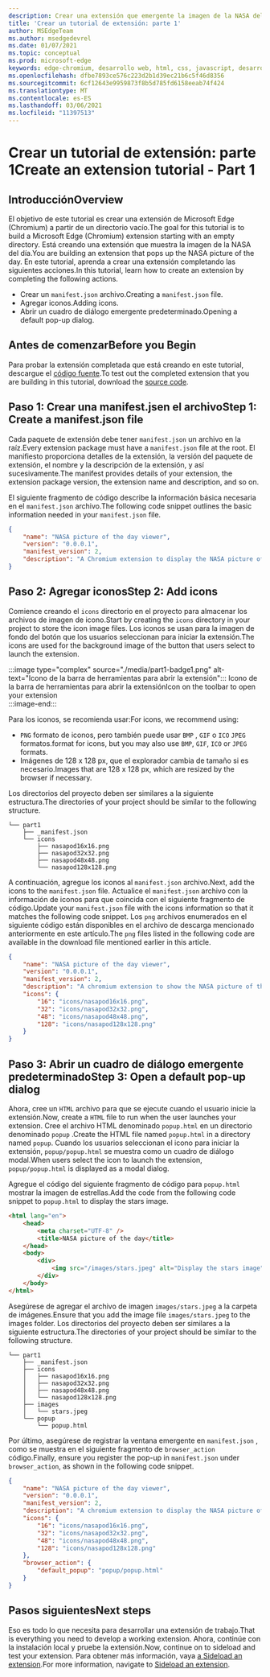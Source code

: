 ```yaml
---
description: Crear una extensión que emergente la imagen de la NASA del día
title: 'Crear un tutorial de extensión: parte 1'
author: MSEdgeTeam
ms.author: msedgedevrel
ms.date: 01/07/2021
ms.topic: conceptual
ms.prod: microsoft-edge
keywords: edge-chromium, desarrollo web, html, css, javascript, desarrollador, extensiones
ms.openlocfilehash: dfbe7893ce576c223d2b1d39ec21b6c5f46d8356
ms.sourcegitcommit: 6cf12643e9959873f8b5d785fd6158eeab74f424
ms.translationtype: MT
ms.contentlocale: es-ES
ms.lasthandoff: 03/06/2021
ms.locfileid: "11397513"
---
```

# <a name="create-an-extension-tutorial---part-1"></a><span data-ttu-id="0c8ed-104">Crear un tutorial de extensión: parte 1</span><span class="sxs-lookup"><span data-stu-id="0c8ed-104">Create an extension tutorial - Part 1</span></span>  

## <a name="overview"></a><span data-ttu-id="0c8ed-105">Introducción</span><span class="sxs-lookup"><span data-stu-id="0c8ed-105">Overview</span></span>  

<span data-ttu-id="0c8ed-106">El objetivo de este tutorial es crear una extensión de Microsoft Edge (Chromium) a partir de un directorio vacío.</span><span class="sxs-lookup"><span data-stu-id="0c8ed-106">The goal for this tutorial is to build a Microsoft Edge (Chromium) extension starting with an empty directory.</span></span>  <span data-ttu-id="0c8ed-107">Está creando una extensión que muestra la imagen de la NASA del día.</span><span class="sxs-lookup"><span data-stu-id="0c8ed-107">You are building an extension that pops up the NASA picture of the day.</span></span> <span data-ttu-id="0c8ed-108">En este tutorial, aprenda a crear una extensión completando las siguientes acciones.</span><span class="sxs-lookup"><span data-stu-id="0c8ed-108">In this tutorial, learn how to create an extension by completing the following actions.</span></span>  

*   <span data-ttu-id="0c8ed-109">Crear un `manifest.json` archivo.</span><span class="sxs-lookup"><span data-stu-id="0c8ed-109">Creating a `manifest.json` file.</span></span>  
*   <span data-ttu-id="0c8ed-110">Agregar iconos.</span><span class="sxs-lookup"><span data-stu-id="0c8ed-110">Adding icons.</span></span>  
*   <span data-ttu-id="0c8ed-111">Abrir un cuadro de diálogo emergente predeterminado.</span><span class="sxs-lookup"><span data-stu-id="0c8ed-111">Opening a default pop-up dialog.</span></span>  

## <a name="before-you-begin"></a><span data-ttu-id="0c8ed-112">Antes de comenzar</span><span class="sxs-lookup"><span data-stu-id="0c8ed-112">Before you Begin</span></span>

<span data-ttu-id="0c8ed-113">Para probar la extensión completada que está creando en este tutorial, descargue el [código fuente][ArchiveExtensionGettingStartedPart1].</span><span class="sxs-lookup"><span data-stu-id="0c8ed-113">To test out the completed extension that you are building in this tutorial, download the [source code][ArchiveExtensionGettingStartedPart1].</span></span>  

## <a name="step-1-create-a-manifestjson-file"></a><span data-ttu-id="0c8ed-114">Paso 1: Crear una manifest.jsen el archivo</span><span class="sxs-lookup"><span data-stu-id="0c8ed-114">Step 1: Create a manifest.json file</span></span>

<span data-ttu-id="0c8ed-115">Cada paquete de extensión debe tener `manifest.json` un archivo en la raíz.</span><span class="sxs-lookup"><span data-stu-id="0c8ed-115">Every extension package must have a `manifest.json` file at the root.</span></span>  <span data-ttu-id="0c8ed-116">El manifiesto proporciona detalles de la extensión, la versión del paquete de extensión, el nombre y la descripción de la extensión, y así sucesivamente.</span><span class="sxs-lookup"><span data-stu-id="0c8ed-116">The manifest provides details of your extension, the extension package version, the extension name and description, and so on.</span></span>  

<span data-ttu-id="0c8ed-117">El siguiente fragmento de código describe la información básica necesaria en el `manifest.json` archivo.</span><span class="sxs-lookup"><span data-stu-id="0c8ed-117">The following code snippet outlines the basic information needed in your `manifest.json` file.</span></span>  

```json
{
    "name": "NASA picture of the day viewer",
    "version": "0.0.0.1",
    "manifest_version": 2,
    "description": "A Chromium extension to display the NASA picture of the day."
}
```  

## <a name="step-2-add-icons"></a><span data-ttu-id="0c8ed-118">Paso 2: Agregar iconos</span><span class="sxs-lookup"><span data-stu-id="0c8ed-118">Step 2: Add icons</span></span>  

<span data-ttu-id="0c8ed-119">Comience creando el `icons` directorio en el proyecto para almacenar los archivos de imagen de icono.</span><span class="sxs-lookup"><span data-stu-id="0c8ed-119">Start by creating the `icons` directory in your project to store the icon image files.</span></span>  <span data-ttu-id="0c8ed-120">Los iconos se usan para la imagen de fondo del botón que los usuarios seleccionan para iniciar la extensión.</span><span class="sxs-lookup"><span data-stu-id="0c8ed-120">The icons are used for the background image of the button that users select to launch the extension.</span></span>  

:::image type="complex" source="./media/part1-badge1.png" alt-text="Icono de la barra de herramientas para abrir la extensión":::
   <span data-ttu-id="0c8ed-122">Icono de la barra de herramientas para abrir la extensión</span><span class="sxs-lookup"><span data-stu-id="0c8ed-122">Icon on the toolbar to open your extension</span></span>  
:::image-end:::  

<span data-ttu-id="0c8ed-123">Para los iconos, se recomienda usar:</span><span class="sxs-lookup"><span data-stu-id="0c8ed-123">For icons, we recommend using:</span></span> 
*   `PNG` <span data-ttu-id="0c8ed-124">formato de iconos, pero también puede usar `BMP` , `GIF` o `ICO` `JPEG` formatos.</span><span class="sxs-lookup"><span data-stu-id="0c8ed-124">format for icons, but you may also use `BMP`, `GIF`, `ICO` or `JPEG` formats.</span></span>  
*   <span data-ttu-id="0c8ed-125">Imágenes de 128 x 128 px, que el explorador cambia de tamaño si es necesario.</span><span class="sxs-lookup"><span data-stu-id="0c8ed-125">Images that are 128 x 128 px, which are resized by the browser if necessary.</span></span>  

<span data-ttu-id="0c8ed-126">Los directorios del proyecto deben ser similares a la siguiente estructura.</span><span class="sxs-lookup"><span data-stu-id="0c8ed-126">The directories of your project should be similar to the following structure.</span></span>   

```shell
└── part1
    ├── _manifest.json
    └── icons
        ├── nasapod16x16.png
        ├── nasapod32x32.png
        ├── nasapod48x48.png
        └── nasapod128x128.png
```  

<span data-ttu-id="0c8ed-127">A continuación, agregue los iconos al `manifest.json` archivo.</span><span class="sxs-lookup"><span data-stu-id="0c8ed-127">Next, add the icons to the `manifest.json` file.</span></span> <span data-ttu-id="0c8ed-128">Actualice el `manifest.json` archivo con la información de iconos para que coincida con el siguiente fragmento de código.</span><span class="sxs-lookup"><span data-stu-id="0c8ed-128">Update your `manifest.json` file with the icons information so that it matches the following code snippet.</span></span> <span data-ttu-id="0c8ed-129">Los `png` archivos enumerados en el siguiente código están disponibles en el archivo de descarga mencionado anteriormente en este artículo.</span><span class="sxs-lookup"><span data-stu-id="0c8ed-129">The `png` files listed in the following code are available in the download file mentioned earlier in this article.</span></span>  

```json
{
    "name": "NASA picture of the day viewer",
    "version": "0.0.0.1",
    "manifest_version": 2,
    "description": "A chromium extension to show the NASA picture of the day.",
    "icons": {
        "16": "icons/nasapod16x16.png",
        "32": "icons/nasapod32x32.png",
        "48": "icons/nasapod48x48.png",
        "128": "icons/nasapod128x128.png"
    }
}
```  

## <a name="step-3-open-a-default-pop-up-dialog"></a><span data-ttu-id="0c8ed-130">Paso 3: Abrir un cuadro de diálogo emergente predeterminado</span><span class="sxs-lookup"><span data-stu-id="0c8ed-130">Step 3: Open a default pop-up dialog</span></span>  

<span data-ttu-id="0c8ed-131">Ahora, cree un `HTML` archivo para que se ejecute cuando el usuario inicie la extensión.</span><span class="sxs-lookup"><span data-stu-id="0c8ed-131">Now, create a `HTML` file to run when the user launches your extension.</span></span>  <span data-ttu-id="0c8ed-132">Cree el archivo HTML denominado `popup.html` en un directorio denominado `popup` .</span><span class="sxs-lookup"><span data-stu-id="0c8ed-132">Create the HTML file named `popup.html` in a directory named `popup`.</span></span>  <span data-ttu-id="0c8ed-133">Cuando los usuarios seleccionan el icono para iniciar la extensión, `popup/popup.html` se muestra como un cuadro de diálogo modal.</span><span class="sxs-lookup"><span data-stu-id="0c8ed-133">When users select the icon to launch the extension, `popup/popup.html` is displayed as a modal dialog.</span></span>  

<span data-ttu-id="0c8ed-134">Agregue el código del siguiente fragmento de código para `popup.html` mostrar la imagen de estrellas.</span><span class="sxs-lookup"><span data-stu-id="0c8ed-134">Add the code from the following code snippet to `popup.html` to display the stars image.</span></span>  

```html
<html lang="en">
    <head>
        <meta charset="UTF-8" />
        <title>NASA picture of the day</title>
    </head>
    <body>
        <div>
            <img src="/images/stars.jpeg" alt="Display the stars image" />
        </div>
    </body>
</html>
```  

<span data-ttu-id="0c8ed-135">Asegúrese de agregar el archivo de imagen `images/stars.jpeg` a la carpeta de imágenes.</span><span class="sxs-lookup"><span data-stu-id="0c8ed-135">Ensure that you add the image file `images/stars.jpeg` to the images folder.</span></span>  <span data-ttu-id="0c8ed-136">Los directorios del proyecto deben ser similares a la siguiente estructura.</span><span class="sxs-lookup"><span data-stu-id="0c8ed-136">The directories of your project should be similar to the following structure.</span></span>   

```shell
└── part1
    ├── _manifest.json
    ├── icons
    │   ├── nasapod16x16.png
    │   ├── nasapod32x32.png
    │   ├── nasapod48x48.png
    │   └── nasapod128x128.png
    ├── images
    │   └── stars.jpeg
    └── popup
        └── popup.html
```  

<span data-ttu-id="0c8ed-137">Por último, asegúrese de registrar la ventana emergente en `manifest.json` , como se muestra en el siguiente fragmento de `browser_action` código.</span><span class="sxs-lookup"><span data-stu-id="0c8ed-137">Finally, ensure you register the pop-up in `manifest.json` under `browser_action`, as shown in the following code snippet.</span></span>  

```json
{
    "name": "NASA picture of the day viewer",
    "version": "0.0.0.1",
    "manifest_version": 2,
    "description": "A chromium extension to display the NASA picture of the day.",
    "icons": {
        "16": "icons/nasapod16x16.png",
        "32": "icons/nasapod32x32.png",
        "48": "icons/nasapod48x48.png",
        "128": "icons/nasapod128x128.png"
    },
    "browser_action": {
        "default_popup": "popup/popup.html"
    }
}
```  

## <a name="next-steps"></a><span data-ttu-id="0c8ed-138">Pasos siguientes</span><span class="sxs-lookup"><span data-stu-id="0c8ed-138">Next steps</span></span>
<span data-ttu-id="0c8ed-139">Eso es todo lo que necesita para desarrollar una extensión de trabajo.</span><span class="sxs-lookup"><span data-stu-id="0c8ed-139">That is everything you need to develop a working extension.</span></span>  <span data-ttu-id="0c8ed-140">Ahora, continúe con la instalación local y pruebe la extensión.</span><span class="sxs-lookup"><span data-stu-id="0c8ed-140">Now, continue on to sideload and test your extension.</span></span> <span data-ttu-id="0c8ed-141">Para obtener más información, vaya [a Sideload an extension][TestExtensionSideload].</span><span class="sxs-lookup"><span data-stu-id="0c8ed-141">For more information, navigate to [Sideload an extension][TestExtensionSideload].</span></span>  

<!-- image links -->  

<!--[ImagePart1Heirarchy]: ./media/part1-heirarchy.png "Directory Structure"  -->  
<!--[ImagePart1Badge1]: ./media/part1-badge1.png "Toolbar Badge Icon"  -->  
<!--[ImagePart1Heirarchy1]: ./media/part1-heirarchy1.png "Directory Structure for Extension"  -->  
<!--[ImagePart1Threedots]: ./media/part1-threedots.png "Choose Extensions"  -->  
<!--[ImagePart1DevelopermodeToggle]: ./media/part1-developermode-toggle.png "Enable Developer Mode"  -->  
<!--[ImagePart1InstalledExtension]: ./media/part1-installed-extension.png "Installed Extensions"  -->  

<!-- links -->  

[ArchiveExtensionGettingStartedPart1]: https://github.com/MicrosoftEdge/MicrosoftEdge-Extensions-Demos/tree/master/extension-getting-started-part1/part1 "Origen del paquete de extensión completado | Microsoft Docs"

[TestExtensionSideload]: ./extension-sideloading.md "Probar la extensión (sideloading) | Microsoft Docs"
